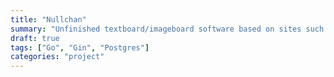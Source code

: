 ```yaml
---
title: "Nullchan"
summary: "Unfinished textboard/imageboard software based on sites such as 4chan or 2ch."
draft: true
tags: ["Go", "Gin", "Postgres"]
categories: "project"
---
```

